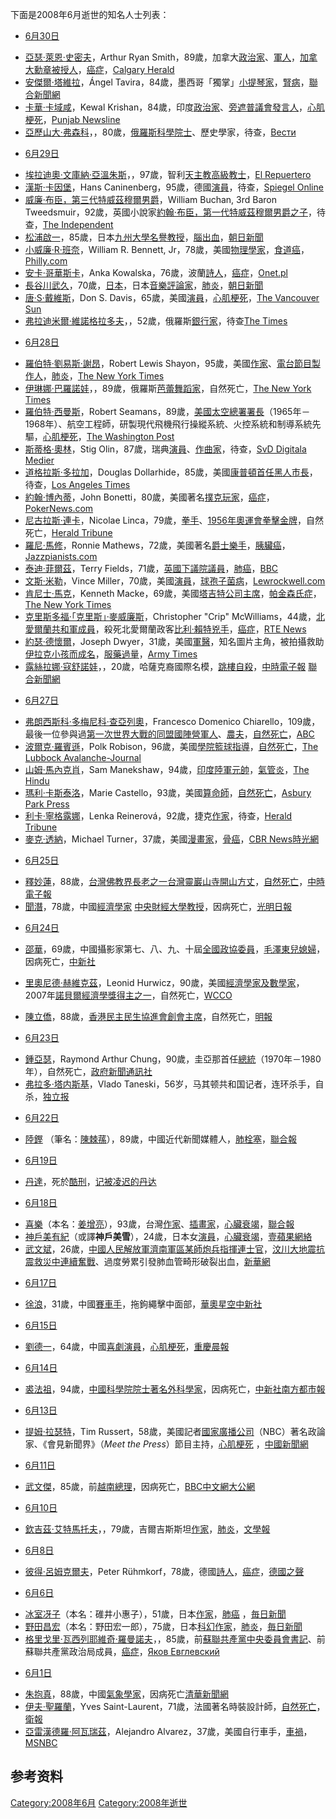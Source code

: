 下面是2008年6月逝世的知名人士列表：

  - [6月30日](../Page/6月30日.md "wikilink")

<!-- end list -->

  - [亞瑟·萊恩·史密夫](https://zh.wikipedia.org/wiki/亞瑟·萊恩·史密夫 "wikilink")，Arthur
    Ryan
    Smith，89歲，加拿大[政治家](../Page/政治家.md "wikilink")、[軍人](https://zh.wikipedia.org/wiki/軍人 "wikilink")，[加拿大勳章被授人](https://zh.wikipedia.org/wiki/加拿大勳章 "wikilink")，[癌症](../Page/癌症.md "wikilink")，[Calgary
    Herald](https://web.archive.org/web/20080702160843/http://www.canada.com/calgaryherald/news/story.html?id=969d3b95-26e7-4cec-9e67-d4627b6e2a1e)
  - [安傑爾·塔維拉](../Page/安傑爾·塔維拉.md "wikilink")，Ángel
    Tavira，84歲，墨西哥「獨掌」[小提琴家](../Page/小提琴家.md "wikilink")，[腎病](https://zh.wikipedia.org/wiki/腎病 "wikilink")，[聯合新聞網](http://udn.com/NEWS/WORLD/WOR4/4408553.shtml)
  - [卡華·卡域咸](https://zh.wikipedia.org/wiki/卡華·卡域咸 "wikilink")，Kewal
    Krishan，84歲，印度[政治家](../Page/政治家.md "wikilink")、[旁遮普議會](https://zh.wikipedia.org/wiki/旁遮普議會 "wikilink")[發言人](https://zh.wikipedia.org/wiki/發言人 "wikilink")，[心肌梗死](../Page/心肌梗死.md "wikilink")，[Punjab
    Newsline](https://web.archive.org/web/20090108132430/http://www.punjabnewsline.com/content/view/11029/38/)
  - [亞歷山大·弗森科](https://zh.wikipedia.org/wiki/亞歷山大·弗森科 "wikilink")，，80歲，[俄羅斯科學院士](../Page/俄羅斯科學院.md "wikilink")、歷史學家，待查，[Вести](http://www.vesti.ru/doc.html?id=191110&cid=1)

<!-- end list -->

  - [6月29日](../Page/6月29日.md "wikilink")

<!-- end list -->

  - [埃拉迪奧·文庫納·亞溫朱斯](https://zh.wikipedia.org/wiki/埃拉迪奧·文庫納·亞溫朱斯 "wikilink")，，97歲，智利[天主教](../Page/天主教.md "wikilink")[高級教士](https://zh.wikipedia.org/wiki/高級教士 "wikilink")，[El
    Repuertero](http://www.elrepuertero.cl/admin/render/noticia/15047)
  - [漢斯·卡因堡](https://zh.wikipedia.org/wiki/漢斯·卡因堡 "wikilink")，Hans
    Caninenberg，95歲，德國[演員](../Page/演員.md "wikilink")，待查，[Spiegel
    Online](http://www.spiegel.de/kultur/gesellschaft/0,1518,563514,00.html)
  - [威廉·布臣，第三代特威茲穆爾男爵](https://zh.wikipedia.org/wiki/威廉·布臣，第三代特威茲穆爾男爵 "wikilink")，William
    Buchan, 3rd Baron
    Tweedsmuir，92歲，英國小說家[約翰·布臣，第一代特威茲穆爾男爵之子](../Page/約翰·布臣，第一代特威茲穆爾男爵.md "wikilink")，待查，[The
    Independent](http://www.independent.co.uk/news/obituaries/lord-tweedsmuir-novelist-and-son-of-john-buchan-who-inherited-his-fathers-talent-but-was-disappointed-of-literary-fame-859968.html)
  - [松浦啟一](https://zh.wikipedia.org/wiki/松浦啟一 "wikilink")，85歲，日本[九州大學名譽教授](https://zh.wikipedia.org/wiki/九州大學 "wikilink")，[腦出血](https://zh.wikipedia.org/wiki/腦出血 "wikilink")，[朝日新聞](http://www.asahi.com/obituaries/update/0630/SEB200806300011.html?ref=rss)
  - [小威廉·R·班奈](https://zh.wikipedia.org/wiki/小威廉·R·班奈 "wikilink")，William
    R. Bennett,
    Jr，78歲，美國[物理學家](https://zh.wikipedia.org/wiki/物理學家 "wikilink")，[食道癌](../Page/食道癌.md "wikilink")，[Philly.com](http://www.philly.com/philly/obituaries/20080702_William_R__Bennett_Jr___78__laser_physicist.html)
  - [安卡·哥華斯卡](https://zh.wikipedia.org/wiki/安卡·哥華斯卡 "wikilink")，Anka
    Kowalska，76歲，波蘭[詩人](https://zh.wikipedia.org/wiki/詩人 "wikilink")，[癌症](../Page/癌症.md "wikilink")，[Onet.pl](http://wiadomosci.onet.pl/1779029,11,zmarla_znana_dzialaczka_opozycyjna,item.html)
  - [長谷川武久](https://zh.wikipedia.org/wiki/長谷川武久 "wikilink")，70歲，[日本](../Page/日本.md "wikilink")，日本[音樂評論家](https://zh.wikipedia.org/wiki/音樂評論家 "wikilink")，[肺炎](../Page/肺炎.md "wikilink")，[朝日新聞](http://www.asahi.com/obituaries/update/0630/TKY200806300344.html)
  - [唐·S·戴維斯](https://zh.wikipedia.org/wiki/唐·S·戴維斯 "wikilink")，Don S.
    Davis，65歲，美國[演員](../Page/演員.md "wikilink")，[心肌梗死](../Page/心肌梗死.md "wikilink")，[The
    Vancouver
    Sun](https://web.archive.org/web/20080703013008/http://www.canada.com/vancouversun/news/arts/story.html?id=d43bbc0f-1971-40e0-a584-c05aba7ee939)
  - [弗拉迪米爾·維諾格拉多夫](https://zh.wikipedia.org/wiki/弗拉迪米爾·維諾格拉多夫 "wikilink")，，52歲，俄羅斯[銀行家](https://zh.wikipedia.org/wiki/銀行家 "wikilink")，待查[The
    Times](http://www.timesonline.co.uk/tol/comment/obituaries/article4281069.ece)

<!-- end list -->

  - [6月28日](../Page/6月28日.md "wikilink")

<!-- end list -->

  - [羅伯特·劉易斯·謝昂](https://zh.wikipedia.org/wiki/羅伯特·劉易斯·謝昂 "wikilink")，Robert
    Lewis
    Shayon，95歲，美國[作家](https://zh.wikipedia.org/wiki/作家 "wikilink")、[電台節目製作人](https://zh.wikipedia.org/wiki/電台節目製作人 "wikilink")，[肺炎](../Page/肺炎.md "wikilink")，[The
    New York
    Times](http://www.nytimes.com/2008/07/18/arts/television/18shayon.html?_r=1&ref=obituaries&oref=slogin)
  - [伊琳娜·巴羅諾娃](https://zh.wikipedia.org/wiki/伊琳娜·巴羅諾娃 "wikilink")，，89歲，俄羅斯[芭蕾舞蹈家](../Page/芭蕾舞.md "wikilink")，自然死亡，[The
    New York
    Times](http://www.nytimes.com/2008/07/02/arts/dance/02baronova.html?_r=1&oref=slogin)
  - [羅伯特·西曼斯](https://zh.wikipedia.org/wiki/羅伯特·西曼斯 "wikilink")，Robert
    Seamans，89歲，[美國太空總署署長](https://zh.wikipedia.org/wiki/美國太空總署 "wikilink")（1965年－1968年）、航空工程師，研製現代飛機飛行操縱系統、火控系統和制導系統先驅，[心肌梗死](../Page/心肌梗死.md "wikilink")，[The
    Washington
    Post](http://www.washingtonpost.com/wp-dyn/content/article/2008/06/30/AR2008063002087.html)
  - [斯蒂格·奧林](https://zh.wikipedia.org/wiki/斯蒂格·奧林 "wikilink")，Stig
    Olin，87歲，瑞典[演員](../Page/演員.md "wikilink")、[作曲家](https://zh.wikipedia.org/wiki/作曲家 "wikilink")，待查，[SvD
    Digitala
    Medier](http://www.svd.se/kulturnoje/nyheter/artikel_1432331.svd)
  - [道格拉斯·多拉加](https://zh.wikipedia.org/wiki/道格拉斯·多拉加 "wikilink")，Douglas
    Dollarhide，85歲，美國[康普頓首任](https://zh.wikipedia.org/wiki/康普頓_\(加利福尼亞州\) "wikilink")[黑人](../Page/黑人.md "wikilink")[市長](https://zh.wikipedia.org/wiki/市長 "wikilink")，待查，[Los
    Angeles
    Times](http://www.latimes.com/news/local/la-me-dollarhide9-2008jul09,0,5591331.story)
  - [約翰·博內蒂](https://zh.wikipedia.org/wiki/約翰·博內蒂 "wikilink")，John
    Bonetti，80歲，美國著名[撲克玩家](../Page/撲克.md "wikilink")，[癌症](../Page/癌症.md "wikilink")，[PokerNews.com](http://www.pokernews.com/news/2008/06/three-time-wsop-bracelet-winner-john-bonetti-passes.htm)
  - [尼古拉斯·連卡](https://zh.wikipedia.org/wiki/尼古拉斯·連卡 "wikilink")，Nicolae
    Linca，79歲，[拳手](https://zh.wikipedia.org/wiki/拳手 "wikilink")、[1956年奧運會](https://zh.wikipedia.org/wiki/1956年奧運會 "wikilink")[拳擊金牌](https://zh.wikipedia.org/wiki/拳擊 "wikilink")，自然死亡，[Herald
    Tribune](http://www.iht.com/articles/ap/2008/06/28/sports/EU-SPT-BOX-Romania-Obit-Linca.php)
  - [羅尼·馬修](https://zh.wikipedia.org/wiki/羅尼·馬修 "wikilink")，Ronnie
    Mathews，72歲，美國著名[爵士樂手](https://zh.wikipedia.org/wiki/爵士樂 "wikilink")，[胰臟癌](https://zh.wikipedia.org/wiki/胰臟癌 "wikilink")，[Jazzpianists.com](https://archive.is/20071009071341/http://www.jazzpianists.com/RonnieMathews/)
  - [泰迪·菲爾茲](https://zh.wikipedia.org/wiki/泰迪·菲爾茲 "wikilink")，Terry
    Fields，71歲，[英國下議院議員](https://zh.wikipedia.org/wiki/英國下議院 "wikilink")，[肺癌](../Page/肺癌.md "wikilink")，[BBC](http://news.bbc.co.uk/1/hi/england/merseyside/7480012.stm)
  - [文斯·米勒](https://zh.wikipedia.org/wiki/文斯·米勒 "wikilink")，Vince
    Miller，70歲，美國[演員](../Page/演員.md "wikilink")，[球孢子菌病](https://zh.wikipedia.org/wiki/球孢子菌病 "wikilink")，[Lewrockwell.com](http://www.lewrockwell.com/blog/lewrw/archives/021731.html)
  - [肯尼士·馬克](https://zh.wikipedia.org/wiki/肯尼士·馬克 "wikilink")，Kenneth
    Macke，69歲，美國[塔吉特公司主席](https://zh.wikipedia.org/wiki/塔吉特公司 "wikilink")，[帕金森氏症](../Page/帕金森氏症.md "wikilink")，[The
    New York
    Times](http://www.nytimes.com/2008/07/01/business/01macke.html?_r=1&ref=obituaries&oref=slogin)
  - [克里斯多福·「克里斯」·麥威廉斯](https://zh.wikipedia.org/wiki/克里斯多福·「克里斯」·麥威廉斯 "wikilink")，Christopher
    "Crip"
    McWilliams，44歲，[北愛爾蘭共和軍成員](https://zh.wikipedia.org/wiki/北愛爾蘭共和軍 "wikilink")，殺死北愛爾蘭政客[比利·賴特兇手](https://zh.wikipedia.org/wiki/比利·賴特 "wikilink")，[癌症](../Page/癌症.md "wikilink")，[RTE
    News](http://www.rte.ie/news/2008/0628/billywright.html)
  - [約瑟·德懷爾](../Page/約瑟·德懷爾.md "wikilink")，Joseph
    Dwyer，31歲，美國[軍醫](https://zh.wikipedia.org/wiki/軍醫 "wikilink")，知名圖片主角，被拍攝救助[伊拉克小孩而成名](../Page/伊拉克.md "wikilink")，[服藥過量](https://zh.wikipedia.org/wiki/服藥過量 "wikilink")，[Army
    Times](http://www.armytimes.com/news/2008/07/military_suicidedwyer_070308w/)
  - [露絲拉娜·寇舒諾娃](../Page/露絲拉娜·寇舒諾娃.md "wikilink")，，20歲，哈薩克裔國際名模，[跳樓自殺](https://zh.wikipedia.org/wiki/跳樓 "wikilink")，[中時電子報](https://web.archive.org/web/20080730195215/http://news.chinatimes.com/2007Cti/2007Cti-News/2007Cti-News-Content/0,4521,110504+112008063000327,00.html)
    [聯合新聞網](http://udn.com/NEWS/WORLD/WOR4/4405432.shtml)

<!-- end list -->

  - [6月27日](../Page/6月27日.md "wikilink")

<!-- end list -->

  - [弗朗西斯科·多梅尼科·查亞列奧](https://zh.wikipedia.org/wiki/弗朗西斯科·多梅尼科·查亞列奧 "wikilink")，Francesco
    Domenico
    Chiarello，109歲，最後一位參與過[第一次世界大戰的](https://zh.wikipedia.org/wiki/第一次世界大戰 "wikilink")[同盟國陣營軍人](../Page/同盟國_\(第一次世界大戰\).md "wikilink")、[農夫](https://zh.wikipedia.org/wiki/農夫 "wikilink")，[自然死亡](https://zh.wikipedia.org/wiki/自然死亡 "wikilink")，[ABC](http://www.abc.net.au/news/stories/2008/07/01/2290366.htm?section=justin)
  - [波爾克·羅賓遜](https://zh.wikipedia.org/wiki/波爾克·羅賓遜 "wikilink")，Polk
    Robison，96歲，美國[學院籃球指導](https://zh.wikipedia.org/wiki/學院籃球 "wikilink")，[自然死亡](https://zh.wikipedia.org/wiki/自然死亡 "wikilink")，[The
    Lubbock
    Avalanche-Journal](http://lubbockonline.com/stories/062808/loc_296894103.shtml)
  - [山姆·馬內克肖](https://zh.wikipedia.org/wiki/山姆·馬內克肖 "wikilink")，Sam
    Manekshaw，94歲，[印度陸軍元帥](https://zh.wikipedia.org/wiki/印度陸軍元帥 "wikilink")，[氣管炎](https://zh.wikipedia.org/wiki/氣管炎 "wikilink")，[The
    Hindu](https://web.archive.org/web/20080630162046/http://www.hindu.com/thehindu/holnus/000200806270319.htm)
  - [瑪利·卡斯泰洛](https://zh.wikipedia.org/wiki/瑪利·卡斯泰洛 "wikilink")，Marie
    Castello，93歲，美國[算命師](../Page/算命.md "wikilink")，[自然死亡](https://zh.wikipedia.org/wiki/自然死亡 "wikilink")，[Asbury
    Park
    Press](http://www.app.com/apps/pbcs.dll/article?AID=/20080701/NEWS/80701031)
  - [利卡·寧格露娜](https://zh.wikipedia.org/wiki/利卡·寧格露娜 "wikilink")，Lenka
    Reinerová，92歲，捷克[作家](https://zh.wikipedia.org/wiki/作家 "wikilink")，待查，[Herald
    Tribune](http://www.iht.com/articles/ap/2008/06/27/europe/EU-GEN-Czech-Obit-Reinerova.php)
  - [麥克·透納](https://zh.wikipedia.org/wiki/麥克·透納 "wikilink")，Michael
    Turner，37歲，美國[漫畫家](https://zh.wikipedia.org/wiki/漫畫家 "wikilink")，[骨癌](https://zh.wikipedia.org/wiki/骨癌 "wikilink")，[CBR
    News](http://www.comicbookresources.com/?page=article&id=16988)[時光網](https://web.archive.org/web/20080810013254/http://news.greedland.net/Channel/content/2008/200807/20080709/12884.html)

<!-- end list -->

  - [6月25日](../Page/6月25日.md "wikilink")

<!-- end list -->

  - [釋妙蓮](https://zh.wikipedia.org/wiki/釋妙蓮 "wikilink")，88歲，[台灣](https://zh.wikipedia.org/wiki/台灣 "wikilink")[佛教界長老之一](../Page/佛教.md "wikilink")[台灣靈巖山寺開山](https://zh.wikipedia.org/wiki/台灣靈巖山寺 "wikilink")[方丈](https://zh.wikipedia.org/wiki/方丈 "wikilink")，[自然死亡](https://zh.wikipedia.org/wiki/自然死亡 "wikilink")，[中時電子報](https://web.archive.org/web/20080725080633/http://news.chinatimes.com/2007Cti/2007Cti-News/2007Cti-News-Content/0,4521,110503+112008062700444,00.html)
  - [聞潛](https://zh.wikipedia.org/wiki/聞潛 "wikilink")，78歲，中國[經濟學家](https://zh.wikipedia.org/wiki/經濟學 "wikilink")
    [中央財經大學教授](https://zh.wikipedia.org/wiki/中央財經大學 "wikilink")，因病死亡，[光明日報](http://cpc.people.com.cn/BIG5/64093/87393/7438996.html)

<!-- end list -->

  - [6月24日](../Page/6月24日.md "wikilink")

<!-- end list -->

  - [邵華](https://zh.wikipedia.org/wiki/邵華 "wikilink")，69歲，中國攝影家第七、八、九、十屆[全國政協委員](https://zh.wikipedia.org/wiki/全國政協 "wikilink")，[毛澤東兒媳婦](https://zh.wikipedia.org/wiki/毛澤東 "wikilink")，因病死亡，[中新社](http://www.chinanews.com.cn/cul/news/2008/06-24/1291640.shtml)

<!-- end list -->

  - [里奧尼德·赫維克茲](https://zh.wikipedia.org/wiki/里奧尼德·赫維克茲 "wikilink")，Leonid
    Hurwicz，90歲，美國[經濟學家及](https://zh.wikipedia.org/wiki/經濟學家 "wikilink")[數學家](https://zh.wikipedia.org/wiki/數學家 "wikilink")，2007年[諾貝爾經濟學獎得主之一](https://zh.wikipedia.org/wiki/諾貝爾經濟學獎 "wikilink")，自然死亡，[WCCO](http://wcco.com/local/nobel.prize.stockholm.2.757017.html)

<!-- end list -->

  - [陳立僑](../Page/陳立僑.md "wikilink")，88歲，[香港民主民生協進會創會主席](../Page/香港民主民生協進會.md "wikilink")，自然死亡，[明報](https://web.archive.org/web/20080904234204/http://news.sina.com.hk/cgi-bin/nw/show.cgi/2/1/1/785181/1.html)

<!-- end list -->

  - [6月23日](../Page/6月23日.md "wikilink")

<!-- end list -->

  - [鍾亞瑟](../Page/鍾亞瑟.md "wikilink")，Raymond Arthur
    Chung，90歲，圭亞那首任[總統](https://zh.wikipedia.org/wiki/圭亞那總統 "wikilink")（1970年－1980年），自然死亡，[政府新聞通訊社](https://web.archive.org/web/20090214190023/http://gina.gov.gy/archive/daily/b080623.html)
  - [弗拉多·塔内斯基](../Page/弗拉多·塔内斯基.md "wikilink")，Vlado
    Taneski，56岁，马其顿共和国记者，连环杀手，自杀，[独立报](http://www.independent.co.uk/news/world/europe/crime-reporter-charged-with-murders-he-wrote-kills-himself-852348.html)

<!-- end list -->

  - [6月22日](../Page/6月22日.md "wikilink")

<!-- end list -->

  - [陸鏗](../Page/陸鏗.md "wikilink")
    （筆名：[陳棘蓀](https://zh.wikipedia.org/wiki/陳棘蓀 "wikilink")），89歲，中國近代新聞媒體人，[肺栓塞](https://zh.wikipedia.org/wiki/肺栓塞 "wikilink")，[聯合報](http://udn.com/NEWS/NATIONAL/NAT5/4395071.shtml)

<!-- end list -->

  - [6月19日](../Page/6月19日.md "wikilink")

<!-- end list -->

  - [丹達](https://zh.wikipedia.org/wiki/丹達 "wikilink")，死於[酷刑](../Page/酷刑.md "wikilink")，[记被凌迟的丹达](http://woeser.middle-way.net/2010/12/blog-post_27.html)

<!-- end list -->

  - [6月18日](../Page/6月18日.md "wikilink")

<!-- end list -->

  - [喜樂](https://zh.wikipedia.org/wiki/喜樂 "wikilink")（本名：[姜增亮](https://zh.wikipedia.org/wiki/姜增亮 "wikilink")），93歲，台灣[作家](https://zh.wikipedia.org/wiki/作家 "wikilink")、[插畫家](https://zh.wikipedia.org/wiki/插畫家 "wikilink")，[心臟衰竭](../Page/心臟衰竭.md "wikilink")，[聯合報](http://udn.com/NEWS/READING/X5/4392041.shtml)
  - [神戶美有紀](https://zh.wikipedia.org/wiki/神戶美有紀 "wikilink")（或譯**神戶美雪**），24歲，日本女[演員](../Page/演員.md "wikilink")，[心臟衰竭](../Page/心臟衰竭.md "wikilink")，[壹蘋果網絡](https://web.archive.org/web/20080626005344/http://1-apple.com.tw/index.cfm?Fuseaction=Article&Sec_ID=7&IssueID=20080623&art_id=30682136)
  - [武文斌](https://zh.wikipedia.org/wiki/武文斌 "wikilink")，26歲，[中國人民解放軍](https://zh.wikipedia.org/wiki/中國人民解放軍 "wikilink")[濟南軍區某師炮兵指揮連士官](https://zh.wikipedia.org/wiki/濟南軍區 "wikilink")，[汶川大地震抗震救災中連續奮戰](../Page/汶川大地震.md "wikilink")、過度勞累引發肺血管畸形破裂出血，[新華網](http://news.xinhuanet.com/newscenter/2008-07/14/content_8544432.htm)

<!-- end list -->

  - [6月17日](../Page/6月17日.md "wikilink")

<!-- end list -->

  - [徐浪](https://zh.wikipedia.org/wiki/徐浪 "wikilink")，31歲，中國[賽車手](../Page/賽車手.md "wikilink")，拖鉤繩擊中面部，[華奧星空](https://web.archive.org/web/20080622124027/http://news.sports.cn/others/autosports/news/2008-06-17/1502932.html)[中新社](http://www.chinanews.com.cn/ty/qtfa/news/2008/06-17/1284645.shtml)

<!-- end list -->

  - [6月15日](../Page/6月15日.md "wikilink")

<!-- end list -->

  - [劉德一](https://zh.wikipedia.org/wiki/劉德一 "wikilink")，64歲，中國[喜劇演員](../Page/喜劇演員.md "wikilink")，[心肌梗死](../Page/心肌梗死.md "wikilink")，[重慶晨報](http://ent.scol.com.cn/gatylkb/20080616/200861694829.htm)

<!-- end list -->

  - [6月14日](../Page/6月14日.md "wikilink")

<!-- end list -->

  - [裘法祖](../Page/裘法祖.md "wikilink")，94歲，[中國科學院院士著名外科學家](https://zh.wikipedia.org/wiki/中國科學院 "wikilink")，因病死亡，[中新社](http://www.chinanews.com.cn/gn/news/2008/06-14/1281805.shtml)[南方都市報](https://web.archive.org/web/20080618115444/http://epaper.nddaily.com/A/html/2008-06/15/content_492314.htm)

<!-- end list -->

  - [6月13日](../Page/6月13日.md "wikilink")

<!-- end list -->

  - [提姆·拉瑟特](https://zh.wikipedia.org/wiki/提姆·拉瑟特 "wikilink")，Tim
    Russert，58歲，美國記者[國家廣播公司](https://zh.wikipedia.org/wiki/國家廣播公司 "wikilink")（NBC）著名政論家、《會見新聞界》（*Meet
    the Press*）節目主持，[心肌梗死](../Page/心肌梗死.md "wikilink")
    ，[中國新聞網](http://www.chinanews.com.cn/gj/bm/news/2008/06-15/1281990.shtml)

<!-- end list -->

  - [6月11日](../Page/6月11日.md "wikilink")

<!-- end list -->

  - [武文傑](https://zh.wikipedia.org/wiki/武文傑 "wikilink")，85歲，前[越南總理](https://zh.wikipedia.org/wiki/越南總理 "wikilink")，因病死亡，[BBC中文網](http://news.bbc.co.uk/chinese/trad/hi/newsid_7440000/newsid_7447900/7447925.stm)[大公網](https://archive.is/20130428065701/http://www.takungpao.com/news/08/06/11/YM-918023.htm)

<!-- end list -->

  - [6月10日](../Page/6月10日.md "wikilink")

<!-- end list -->

  - [欽吉茲·艾特馬托夫](https://zh.wikipedia.org/wiki/欽吉茲·艾特馬托夫 "wikilink")，，79歲，吉爾吉斯斯坦[作家](https://zh.wikipedia.org/wiki/作家 "wikilink")，[肺炎](../Page/肺炎.md "wikilink")，[文學報](https://archive.is/20130424152358/http://wenxue.news365.com.cn/1b/200806/t20080626_1925748.htm)

<!-- end list -->

  - [6月8日](../Page/6月8日.md "wikilink")

<!-- end list -->

  - [彼得·呂姆克爾夫](../Page/彼得·呂姆克爾夫.md "wikilink")，Peter
    Rühmkorf，78歲，德國[詩人](https://zh.wikipedia.org/wiki/詩人 "wikilink")，[癌症](../Page/癌症.md "wikilink")，[德國之聲](http://www.dw-world.de/dw/article/0,2144,3401577,00.html)

<!-- end list -->

  - [6月6日](../Page/6月6日.md "wikilink")

<!-- end list -->

  - [冰室冴子](../Page/冰室冴子.md "wikilink")（本名：碓井小惠子），51歲，日本[作家](https://zh.wikipedia.org/wiki/作家 "wikilink")，[肺癌](../Page/肺癌.md "wikilink")
    ，[毎日新聞](http://mainichi.jp/enta/mantan/book/news/20080606mog00m200033000c.html)
  - [野田昌宏](https://zh.wikipedia.org/wiki/野田昌宏 "wikilink")（本名：野田宏一郎），75歲，日本[科幻作家](https://zh.wikipedia.org/wiki/科幻作家 "wikilink")，[肺炎](../Page/肺炎.md "wikilink")，[毎日新聞](http://mainichi.jp/enta/mantan/news/20080606mog00m200025000c.html)
  - [格里戈里·瓦西列耶維奇·羅曼諾夫](https://zh.wikipedia.org/wiki/格里戈里·瓦西列耶維奇·羅曼諾夫 "wikilink")，，85歲，前[蘇聯共產黨中央委員會書記](https://zh.wikipedia.org/wiki/蘇聯共產黨 "wikilink")、前蘇聯共產黨政治局成員，[癌症](../Page/癌症.md "wikilink")，[Яков
    Евглевский](https://web.archive.org/web/20091021062902/http://www.nevskoevremya.spb.ru/gorod/5033/romanovskiivek)

<!-- end list -->

  - [6月1日](../Page/6月1日.md "wikilink")

<!-- end list -->

  - [朱抱真](https://zh.wikipedia.org/wiki/朱抱真 "wikilink")，88歲，中國[氣象學家](https://zh.wikipedia.org/wiki/氣象學 "wikilink")，因病死亡[清華新聞網](https://web.archive.org/web/20080803070107/http://news.tsinghua.edu.cn/new/news.php?id=18630)
  - [伊夫·聖羅蘭](https://zh.wikipedia.org/wiki/伊夫·聖羅蘭 "wikilink")，Yves
    Saint-Laurent，71歲，法國著名時裝設計師，[自然死亡](https://zh.wikipedia.org/wiki/自然死亡 "wikilink")，[衛報](http://lifeandhealth.guardian.co.uk/fashion/story/0,,2283342,00.html)
  - [亞雷漢德羅·阿瓦瑞茲](https://zh.wikipedia.org/wiki/亞雷漢德羅·阿瓦瑞茲 "wikilink")，Alejandro
    Alvarez，37歲，美國自行車手，[車禍](https://zh.wikipedia.org/wiki/車禍 "wikilink")，[MSNBC](http://www.msnbc.msn.com/id/24943229)

## 参考资料

[Category:2008年6月](https://zh.wikipedia.org/wiki/Category:2008年6月 "wikilink")
[Category:2008年逝世](https://zh.wikipedia.org/wiki/Category:2008年逝世 "wikilink")